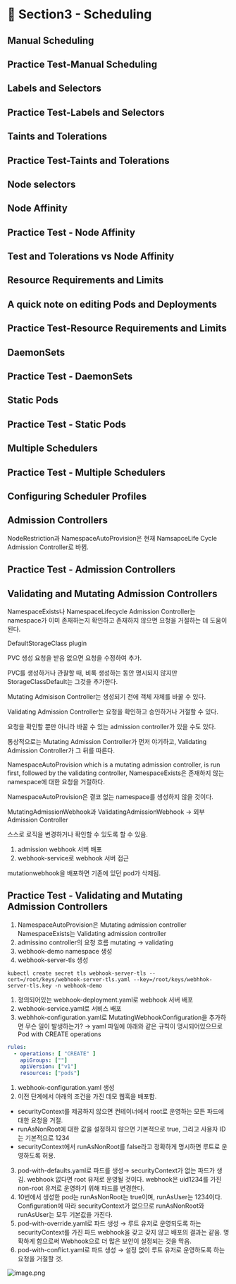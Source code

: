# 🍨 Section3 - Scheduling

## Manual Scheduling


## Practice Test-Manual Scheduling


## Labels and Selectors


## Practice Test-Labels and Selectors


## Taints and Tolerations


## Practice Test-Taints and Tolerations


## Node selectors


## Node Affinity


## Practice Test - Node Affinity


## Test and Tolerations vs Node Affinity


## Resource Requirements and Limits


## A quick note on editing Pods and Deployments


## Practice Test-Resource Requirements and Limits


## DaemonSets


## Practice Test - DaemonSets


## Static Pods


## Practice Test - Static Pods


## Multiple Schedulers


## Practice Test - Multiple Schedulers


## Configuring Scheduler Profiles


## Admission Controllers


NodeRestriction과 NamespaceAutoProvision은 현재 NamsapceLife Cycle Admission Controller로 바뀜.


## Practice Test - Admission Controllers


## Validating and Mutating Admission Controllers


NamespaceExists나 NamespaceLifecycle Admission Controller는 namespace가 이미 존재하는지 확인하고 존재하지 않으면 요청을 거절하는 데 도움이 된다.


DefaultStorageClass plugin


PVC 생성 요청을 받음 없으면 요청을 수정하여 추가.


PVC를 생성하거나 관찰할 때, 비록 생성하는 동안 명시되지 않지만 StorageClassDefault는 그것을 추가한다.


Mutating Admisison Controller는 생성되기 전에 객체 자체를 바꿀 수 있다.


Validating Admission Controller는 요청을 확인하고 승인하거나 거절할 수 있다.


요청을 확인할 뿐만 아니라 바꿀 수 있는 admission controller가 있을 수도 있다.


통상적으로는 Mutating Admission Controller가 먼저 야기하고, Validating Admission Controller가 그 뒤를 따른다.


NamespaceAutoProvision which is a mutating admission controller, is run first, followed by the validating controller, NamespaceExists은 존재하지 않는 namespace에 대한 요청을 거절하다.


NamespaceAutoProvision은 결코 없는 namespace를 생성하지 않을 것이다.


MutatingAdmissionWebhook과 ValidatingAdmissionWebhook → 외부 Admission Controller


스스로 로직을 변경하거나 확인할 수 있도록 할 수 있음.

1. admission webhook 서버 배포
2. webhook-service로 webhook 서버 접근

mutationwebhook을 배포하면 기존에 있던 pod가 삭제됨.


## Practice Test - Validating and Mutating Admission Controllers

1. NamespaceAutoProvision은 Mutating admission controller
NamespaceExists는 Validating admission controller
2. admissino controller의 요청 흐름
mutating → validating
3. webhook-demo namespace 생성
4. webhook-server-tls 생성

```shell
kubectl create secret tls webhook-server-tls --cert=/root/keys/webhook-server-tls.yaml --key=/root/keys/webhhok-server-tls.key -n webhook-demo
```

1. 정의되어있는 webhook-deployment.yaml로 webhook 서버 배포
2. webhook-service.yaml로 서비스 배포
3. webhhok-configuration.yaml로 MutatingWebhookConfiguration을 추가하면 무슨 일이 발생하는가?
→ yaml 파일에 아래와 같은 규칙이 명시되어있으므로 Pod with CREATE operations

```yaml
rules:
  - operations: [ "CREATE" ]
    apiGroups: [""]
    apiVersion: ["v1"]
    resources: ["pods"]
```

1. webhook-configuration.yaml 생성
2. 이전 단계에서 아래의 조건을 가진 데모 웹훅을 배포함.
- securityContext를 제공하지 않으면 컨테이너에서 root로 운영하는 모든 파드에 대한 요청을 거절.
- runAsNonRoot에 대한 값을 설정하지 않으면 기본적으로 true, 그리고 사용자 ID는 기본적으로 1234
- securityContext에서 runAsNonRoot를 false라고 정확하게 명시하면 루트로 운영하도록 허용.
3. pod-with-defaults.yaml로 파드를 생성→ securityContext가 없는 파드가 생김.
webhook 없다면 root 유저로 운영될 것이다. webhook은 uid1234를 가진 non-root 유저로 운영하기 위해 파드를 변경한다.
4. 10번에서 생성한 pod는 runAsNonRoot는 true이며, runAsUser는 1234이다.
Configuration에 따라 securityContext가 없으므로 runAsNonRoot와 runAsUser는 모두 기본값을 가진다.
5. pod-with-override.yaml로 파드 생성 → 루트 유저로 운영되도록 하는 securityContext를 가진 파드
webhook을 갖고 갖지 않고 배포의 결과는 같음.
명확하게 함으로써 Webhook으로 더 많은 보안이 설정되는 것을 막음.
6. pod-with-conflict.yaml로 파드 생성 → 
설정 없이 루트 유저로 운영하도록 하는 요청을 거절할 것.

![image.png](https://prod-files-secure.s3.us-west-2.amazonaws.com/b2ea2032-00e9-4883-a13b-cb03cf5b2334/501c3b54-0de4-44d6-afe6-eca0c6373e4f/image.png?X-Amz-Algorithm=AWS4-HMAC-SHA256&X-Amz-Content-Sha256=UNSIGNED-PAYLOAD&X-Amz-Credential=ASIAZI2LB466QGQIR5SZ%2F20250507%2Fus-west-2%2Fs3%2Faws4_request&X-Amz-Date=20250507T140943Z&X-Amz-Expires=3600&X-Amz-Security-Token=IQoJb3JpZ2luX2VjELb%2F%2F%2F%2F%2F%2F%2F%2F%2F%2FwEaCXVzLXdlc3QtMiJHMEUCIBEt3v%2Bj9uAVUuLtpkBlffzVRJ%2FXLwOd8zxc1%2F%2BSBhQpAiEAkXlHh7DpAnKAYyppIzxpuBrEnDjZNGC3lu0gSOonDLgq%2FwMIXxAAGgw2Mzc0MjMxODM4MDUiDMdOmdF6MTDH1UWqHCrcAztQ7Wn3PhtvqRJPDZBblm9DHYy0qe629NrQ21N3gp9KD76p30Eqrq8SWe5ZifnAifQt5w2VQ52jTuDKiJPAG9Fo5u8%2FT%2BBjipfstS%2FK4JyDjXs4xgSbQV0xA4JK6UcqPjuX6VoZjX9dRQHXpOz0Rut%2BAe50eWo9PMtsTNTSYUFS%2FBiSEC3vFWFXQc76aGcw7K4AHjRz3Cmu5cx8Q%2BPP8cE6%2B5csQWa8zfy7Hg15VLDfvY4jKj7Ba1aMb0pyEiZeJgtw6yaVXJO%2BaFZB9%2BzGvAFAEzxl%2F9n2ggDToUadAC%2BuEF9wmHdESbh56D99zXFWL0Rgr%2B6JW75aEZJ7CwCO2A589WEP%2FdVNt3%2BvaXa7OipzQJXB7InSkqg7npJQrCKUu4ErHaiSYVqvre4G2MYRXOOp%2Bfv%2FPndxtjNCMlBCuy7z4f25dYf87fc7M8COPy0O8BFZ%2FUvKQDQwGDG%2FwaEL40txr7izX7S6ykuoaSTuuc%2BkAkbOW4DiEQJOoviA9CGstDj2GfeC5A0KBWa%2BchW1p1YlrxO9HWWXcp1%2F2w71ddrJGQSoKSYjZNdMSzgmBsMIs2CNDUMBO2qMCpml1DHqzKGXMh1EtFEDsIlZtsL2sG7ZgFz0UvtQWcknXW%2F6MLHQ7cAGOqUB%2BvfZkCfVr8%2BsnmMwG7qxuZvCWna8oWugfVLAeSYJmvdIzvd1P3CYIC2uxzaJVjkLZrO2VYZMKxz4xSNZcxUv7S9AF5Evc4RdaqzLeQokCqwqSCZYPouN0mVHXb1yOg9sbSncEOQyWVXyxtXYtUoENefhmCmcb7sIZyYki812wvw2vECJr6NQy%2FnsRkwaULiIa856mpJRc0DuLVZja2NCjyIspsmo&X-Amz-Signature=5da8b3d8fc1cd4a4274c757fa59ce770fb3953a772c23e22ef3ed1dc78ae0fd7&X-Amz-SignedHeaders=host&x-id=GetObject)


